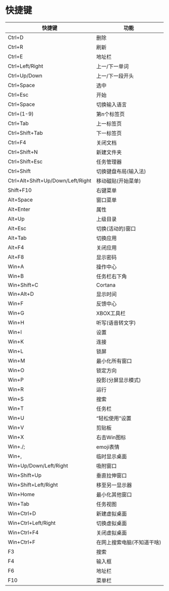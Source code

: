 # 快捷键

|快捷键|功能|
|-|-|
|Ctrl+D|删除|
|Ctrl+R|刷新|
|Ctrl+E|地址栏|
|Ctrl+Left/Right|上一/下一单词|
|Ctrl+Up/Down|上一/下一段开头|
|Ctrl+Space|选中|
|Ctrl+Esc|开始|
|Ctrl+Space|切换输入语言|
|Ctrl+(1-9)|第n个标签页|
|Ctrl+Tab|上一标签页|
|Ctrl+Shift+Tab|下一标签页|
|Ctrl+F4|关闭文档|
|Ctrl+Shift+N|新建文件夹|
|Ctrl+Shift+Esc|任务管理器|
|Ctrl+Shift|切换键盘布局(输入法)|
|Ctrl+Alt+Shift+Up/Down/Left/Right|移动磁贴(开始菜单)|
|Shift+F10|右键菜单|
|Alt+Space|窗口菜单|
|Alt+Enter|属性|
|Alt+Up|上级目录|
|Alt+Esc|切换(活动的)窗口|
|Alt+Tab|切换应用|
|Alt+F4|关闭应用|
|Alt+F8|显示密码|
|Win+A|操作中心|
|Win+B|任务栏右下角|
|Win+Shift+C|Cortana|
|Win+Alt+D|显示时间|
|Win+F|反馈中心|
|Win+G|XBOX工具栏|
|Win+H|听写(语音转文字)|
|Win+I|设置|
|Win+K|连接|
|Win+L|锁屏|
|Win+M|最小化所有窗口|
|Win+O|锁定方向|
|Win+P|投影(分屏显示模式)|
|Win+R|运行|
|Win+S|搜索|
|Win+T|任务栏|
|Win+U|“轻松使用”设置|
|Win+V|剪贴板|
|Win+X|右击Win图标|
|Win+./;|emoji表情|
|Win+,|临时显示桌面|
|Win+Up/Down/Left/Right|吸附窗口|
|Win+Shift+Up|垂直拉伸窗口|
|Win+Shift+Left/Right|移至另一显示器|
|Win+Home|最小化其他窗口|
|Win+Tab|任务视图|
|Win+Ctrl+D|新建虚拟桌面|
|Win+Ctrl+Left/Right|切换虚拟桌面|
|Win+Ctrl+F4|关闭虚拟桌面|
|Win+Ctrl+F|在网上搜索电脑(不知道干啥)|
|F3|搜索|
|F4|输入框|
|F6|地址栏|
|F10|菜单栏|